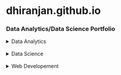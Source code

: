 # dhiranjan.github.io
### Data Analytics/Data Science Portfolio

<details>
<summary>Data Analytics</summary>
  <a href="https://github.com/Dhiranjan/movierating2021">Project 1: Analysis of Movie Rating by Fandango Vs other site: Project Overview</a>
  [Project 1: Analysis of Movie Rating by Fandango Vs other site: Project Overview]()
  
</details>
<br>

<details>
<summary>Data Science</summary>
</details>
<br>

<details>
<summary>Web Developement</summary>
</details>
